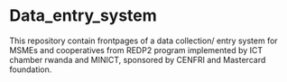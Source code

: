 # Data_entry_system
This repository contain frontpages of a data collection/ entry system for MSMEs and cooperatives from REDP2 program implemented by ICT chamber rwanda and MINICT, sponsored by CENFRI and Mastercard foundation.
